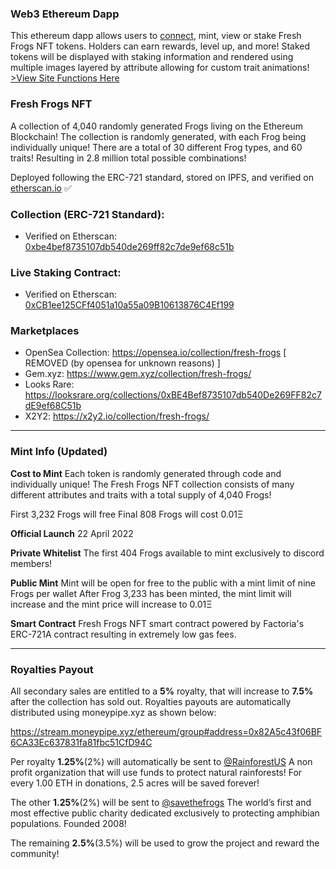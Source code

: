 ### Web3 Ethereum Dapp
This ethereum dapp allows users to [connect](https://freshfrogs.github.io), mint, view or stake Fresh Frogs NFT tokens. Holders can earn rewards, level up, and more! Staked tokens will be displayed with staking information and rendered using multiple images layered by attribute allowing for custom trait animations! [>View Site Functions Here](https://github.com/freshfrogs/freshfrogs.github.io/blob/main/source/ethereum-dapp.js)

### Fresh Frogs NFT
A collection of 4,040 randomly generated Frogs living on the Ethereum Blockchain! The collection is randomly generated, with each Frog being individually unique! There are a total of 30 different Frog types, and 60 traits! Resulting in 2.8 million total possible combinations!

Deployed following the ERC-721 standard, stored on IPFS, and verified on [etherscan.io](https://etherscan.io/address/0xbe4bef8735107db540de269ff82c7de9ef68c51b) :white_check_mark:

### Collection (ERC-721 Standard):
* Verified on Etherscan: [0xbe4bef8735107db540de269ff82c7de9ef68c51b](https://etherscan.io/address/0xbe4bef8735107db540de269ff82c7de9ef68c51b)

### Live Staking Contract:
* Verified on Etherscan: [0xCB1ee125CFf4051a10a55a09B10613876C4Ef199](https://etherscan.io/address/0xCB1ee125CFf4051a10a55a09B10613876C4Ef199)

### Marketplaces
* OpenSea Collection: https://opensea.io/collection/fresh-frogs [ REMOVED (by opensea for unknown reasons) ]
* Gem.xyz: https://www.gem.xyz/collection/fresh-frogs/
* Looks Rare: https://looksrare.org/collections/0xBE4Bef8735107db540De269FF82c7dE9ef68C51b
* X2Y2: https://x2y2.io/collection/fresh-frogs/


***


### Mint Info (Updated)
**Cost to Mint**
Each token is randomly generated through code and individually unique! The Fresh Frogs NFT collection consists of many different attributes and traits with a total supply of 4,040 Frogs!

First 3,232 Frogs will free
Final 808 Frogs will cost 0.01Ξ

**Official Launch**
22 April 2022

**Private Whitelist**
The first 404 Frogs available to mint exclusively to discord members!

**Public Mint**
Mint will be open for free to the public with a mint limit of nine Frogs per wallet
After Frog 3,233 has been minted, the mint limit will increase and the mint price will increase to 0.01Ξ

**Smart Contract**
Fresh Frogs NFT smart contract powered by Factoria's ERC-721A contract resulting in extremely low gas fees.


***


### Royalties Payout
All secondary sales are entitled to a **5%** royalty, that will increase to **7.5%** after the collection has sold out. Royalties payouts are automatically distributed using moneypipe.xyz as shown below:

https://stream.moneypipe.xyz/ethereum/group#address=0x82A5c43f06BF6CA33Ec637831fa81fbc51CfD94C

Per royalty **1.25%**(2%) will automatically be sent to [@RainforestUS](https://twitter.com/RainforestUS) A non profit organization that will use funds to protect natural rainforests! For every 1.00 ETH in donations, 2.5 acres will be saved forever!

The other **1.25%**(2%) will be sent to [@savethefrogs](https://twitter.com/savethefrogs) The world’s first and most effective public charity dedicated exclusively to protecting amphibian populations. Founded 2008!

The remaining **2.5%**(3.5%) will be used to grow the project and reward the community!
